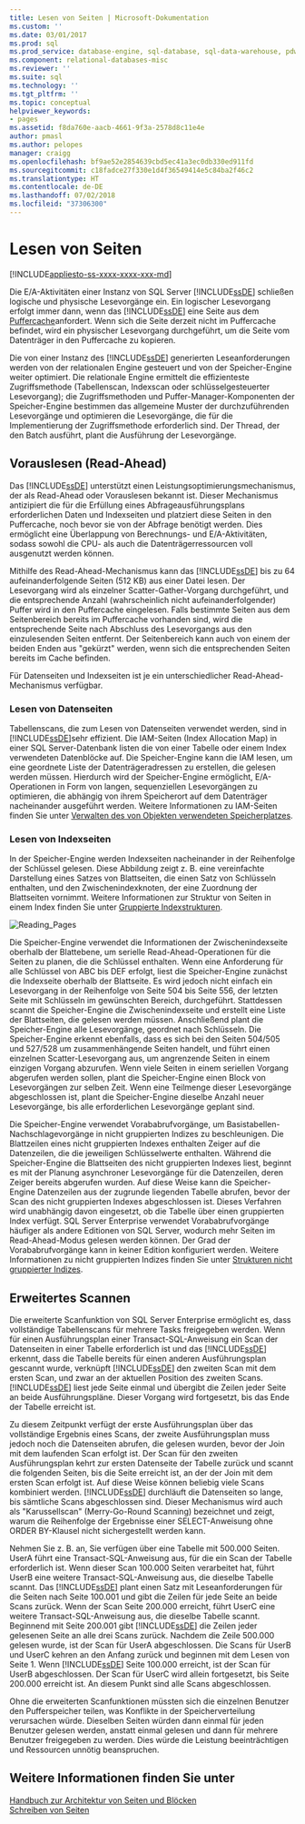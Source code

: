 ```yaml
---
title: Lesen von Seiten | Microsoft-Dokumentation
ms.custom: ''
ms.date: 03/01/2017
ms.prod: sql
ms.prod_service: database-engine, sql-database, sql-data-warehouse, pdw
ms.component: relational-databases-misc
ms.reviewer: ''
ms.suite: sql
ms.technology: ''
ms.tgt_pltfrm: ''
ms.topic: conceptual
helpviewer_keywords:
- pages
ms.assetid: f8da760e-aacb-4661-9f3a-2578d8c11e4e
author: pmasl
ms.author: pelopes
manager: craigg
ms.openlocfilehash: bf9ae52e2854639cbd5ec41a3ec0db330ed911fd
ms.sourcegitcommit: c18fadce27f330e1d4f36549414e5c84ba2f46c2
ms.translationtype: HT
ms.contentlocale: de-DE
ms.lasthandoff: 07/02/2018
ms.locfileid: "37306300"
---
```

# <a name="reading-pages"></a>Lesen von Seiten
[!INCLUDE[appliesto-ss-xxxx-xxxx-xxx-md](../includes/appliesto-ss-xxxx-xxxx-xxx-md.md)]

Die E/A-Aktivitäten einer Instanz von SQL Server [!INCLUDE[ssDE](../includes/ssde-md.md)] schließen logische und physische Lesevorgänge ein. Ein logischer Lesevorgang erfolgt immer dann, wenn das [!INCLUDE[ssDE](../includes/ssde-md.md)] eine Seite aus dem [Puffercache](../relational-databases/memory-management-architecture-guide.md)anfordert. Wenn sich die Seite derzeit nicht im Puffercache befindet, wird ein physischer Lesevorgang durchgeführt, um die Seite vom Datenträger in den Puffercache zu kopieren.

Die von einer Instanz des [!INCLUDE[ssDE](../includes/ssde-md.md)] generierten Leseanforderungen werden von der relationalen Engine gesteuert und von der Speicher-Engine weiter optimiert. Die relationale Engine ermittelt die effizienteste Zugriffsmethode (Tabellenscan, Indexscan oder schlüsselgesteuerter Lesevorgang); die Zugriffsmethoden und Puffer-Manager-Komponenten der Speicher-Engine bestimmen das allgemeine Muster der durchzuführenden Lesevorgänge und optimieren die Lesevorgänge, die für die Implementierung der Zugriffsmethode erforderlich sind. Der Thread, der den Batch ausführt, plant die Ausführung der Lesevorgänge.

## <a name="read-ahead"></a>Vorauslesen (Read-Ahead)
Das [!INCLUDE[ssDE](../includes/ssde-md.md)] unterstützt einen Leistungsoptimierungsmechanismus, der als Read-Ahead oder Vorauslesen bekannt ist. Dieser Mechanismus antizipiert die für die Erfüllung eines Abfrageausführungsplans erforderlichen Daten und Indexseiten und platziert diese Seiten in den Puffercache, noch bevor sie von der Abfrage benötigt werden. Dies ermöglicht eine Überlappung von Berechnungs- und E/A-Aktivitäten, sodass sowohl die CPU- als auch die Datenträgerressourcen voll ausgenutzt werden können. 

Mithilfe des Read-Ahead-Mechanismus kann das [!INCLUDE[ssDE](../includes/ssde-md.md)] bis zu 64 aufeinanderfolgende Seiten (512 KB) aus einer Datei lesen. Der Lesevorgang wird als einzelner Scatter-Gather-Vorgang durchgeführt, und die entsprechende Anzahl (wahrscheinlich nicht aufeinanderfolgender) Puffer wird in den Puffercache eingelesen. Falls bestimmte Seiten aus dem Seitenbereich bereits im Puffercache vorhanden sind, wird die entsprechende Seite nach Abschluss des Lesevorgangs aus den einzulesenden Seiten entfernt. Der Seitenbereich kann auch von einem der beiden Enden aus "gekürzt" werden, wenn sich die entsprechenden Seiten bereits im Cache befinden.

Für Datenseiten und Indexseiten ist je ein unterschiedlicher Read-Ahead-Mechanismus verfügbar.

### <a name="reading-data-pages"></a>Lesen von Datenseiten
Tabellenscans, die zum Lesen von Datenseiten verwendet werden, sind in [!INCLUDE[ssDE](../includes/ssde-md.md)]sehr effizient. Die IAM-Seiten (Index Allocation Map) in einer SQL Server-Datenbank listen die von einer Tabelle oder einem Index verwendeten Datenblöcke auf. Die Speicher-Engine kann die IAM lesen, um eine geordnete Liste der Datenträgeradressen zu erstellen, die gelesen werden müssen. Hierdurch wird der Speicher-Engine ermöglicht, E/A-Operationen in Form von langen, sequenziellen Lesevorgängen zu optimieren, die abhängig von ihrem Speicherort auf dem Datenträger nacheinander ausgeführt werden. Weitere Informationen zu IAM-Seiten finden Sie unter [Verwalten des von Objekten verwendeten Speicherplatzes](../relational-databases/pages-and-extents-architecture-guide.md).

### <a name="reading-index-pages"></a>Lesen von Indexseiten
In der Speicher-Engine werden Indexseiten nacheinander in der Reihenfolge der Schlüssel gelesen. Diese Abbildung zeigt z. B. eine vereinfachte Darstellung eines Satzes von Blattseiten, die einen Satz von Schlüsseln enthalten, und den Zwischenindexknoten, der eine Zuordnung der Blattseiten vornimmt. Weitere Informationen zur Struktur von Seiten in einem Index finden Sie unter [Gruppierte Indexstrukturen](../relational-databases/pages-and-extents-architecture-guide.md).

![Reading_Pages](../relational-databases/media/reading-pages.gif)

Die Speicher-Engine verwendet die Informationen der Zwischenindexseite oberhalb der Blattebene, um serielle Read-Ahead-Operationen für die Seiten zu planen, die die Schlüssel enthalten. Wenn eine Anforderung für alle Schlüssel von ABC bis DEF erfolgt, liest die Speicher-Engine zunächst die Indexseite oberhalb der Blattseite. Es wird jedoch nicht einfach ein Lesevorgang in der Reihenfolge von Seite 504 bis Seite 556, der letzten Seite mit Schlüsseln im gewünschten Bereich, durchgeführt. Stattdessen scannt die Speicher-Engine die Zwischenindexseite und erstellt eine Liste der Blattseiten, die gelesen werden müssen. Anschließend plant die Speicher-Engine alle Lesevorgänge, geordnet nach Schlüsseln. Die Speicher-Engine erkennt ebenfalls, dass es sich bei den Seiten 504/505 und 527/528 um zusammenhängende Seiten handelt, und führt einen einzelnen Scatter-Lesevorgang aus, um angrenzende Seiten in einem einzigen Vorgang abzurufen. Wenn viele Seiten in einem seriellen Vorgang abgerufen werden sollen, plant die Speicher-Engine einen Block von Lesevorgängen zur selben Zeit. Wenn eine Teilmenge dieser Lesevorgänge abgeschlossen ist, plant die Speicher-Engine dieselbe Anzahl neuer Lesevorgänge, bis alle erforderlichen Lesevorgänge geplant sind.

Die Speicher-Engine verwendet Vorababrufvorgänge, um Basistabellen-Nachschlagevorgänge in nicht gruppierten Indizes zu beschleunigen. Die Blattzeilen eines nicht gruppierten Indexes enthalten Zeiger auf die Datenzeilen, die die jeweiligen Schlüsselwerte enthalten. Während die Speicher-Engine die Blattseiten des nicht gruppierten Indexes liest, beginnt es mit der Planung asynchroner Lesevorgänge für die Datenzeilen, deren Zeiger bereits abgerufen wurden. Auf diese Weise kann die Speicher-Engine Datenzeilen aus der zugrunde liegenden Tabelle abrufen, bevor der Scan des nicht gruppierten Indexes abgeschlossen ist. Dieses Verfahren wird unabhängig davon eingesetzt, ob die Tabelle über einen gruppierten Index verfügt. SQL Server Enterprise verwendet Vorababrufvorgänge häufiger als andere Editionen von SQL Server, wodurch mehr Seiten im Read-Ahead-Modus gelesen werden können. Der Grad der Vorababrufvorgänge kann in keiner Edition konfiguriert werden. Weitere Informationen zu nicht gruppierten Indizes finden Sie unter [Strukturen nicht gruppierter Indizes](../relational-databases/pages-and-extents-architecture-guide.md).

## <a name="advanced-scanning"></a>Erweitertes Scannen
Die erweiterte Scanfunktion von SQL Server Enterprise ermöglicht es, dass vollständige Tabellenscans für mehrere Tasks freigegeben werden. Wenn für einen Ausführungsplan einer Transact-SQL-Anweisung ein Scan der Datenseiten in einer Tabelle erforderlich ist und das [!INCLUDE[ssDE](../includes/ssde-md.md)] erkennt, dass die Tabelle bereits für einen anderen Ausführungsplan gescannt wurde, verknüpft [!INCLUDE[ssDE](../includes/ssde-md.md)] den zweiten Scan mit dem ersten Scan, und zwar an der aktuellen Position des zweiten Scans. [!INCLUDE[ssDE](../includes/ssde-md.md)] liest jede Seite einmal und übergibt die Zeilen jeder Seite an beide Ausführungspläne. Dieser Vorgang wird fortgesetzt, bis das Ende der Tabelle erreicht ist. 

Zu diesem Zeitpunkt verfügt der erste Ausführungsplan über das vollständige Ergebnis eines Scans, der zweite Ausführungsplan muss jedoch noch die Datenseiten abrufen, die gelesen wurden, bevor der Join mit dem laufenden Scan erfolgt ist. Der Scan für den zweiten Ausführungsplan kehrt zur ersten Datenseite der Tabelle zurück und scannt die folgenden Seiten, bis die Seite erreicht ist, an der der Join mit dem ersten Scan erfolgt ist. Auf diese Weise können beliebig viele Scans kombiniert werden. [!INCLUDE[ssDE](../includes/ssde-md.md)] durchläuft die Datenseiten so lange, bis sämtliche Scans abgeschlossen sind. Dieser Mechanismus wird auch als "Karussellscan" (Merry-Go-Round Scanning) bezeichnet und zeigt, warum die Reihenfolge der Ergebnisse einer SELECT-Anweisung ohne ORDER BY-Klausel nicht sichergestellt werden kann. 

Nehmen Sie z. B. an, Sie verfügen über eine Tabelle mit 500.000 Seiten. UserA führt eine Transact-SQL-Anweisung aus, für die ein Scan der Tabelle erforderlich ist. Wenn dieser Scan 100.000 Seiten verarbeitet hat, führt UserB eine weitere Transact-SQL-Anweisung aus, die dieselbe Tabelle scannt. Das [!INCLUDE[ssDE](../includes/ssde-md.md)] plant einen Satz mit Leseanforderungen für die Seiten nach Seite 100.001 und gibt die Zeilen für jede Seite an beide Scans zurück. Wenn der Scan Seite 200.000 erreicht, führt UserC eine weitere Transact-SQL-Anweisung aus, die dieselbe Tabelle scannt. Beginnend mit Seite 200.001 gibt [!INCLUDE[ssDE](../includes/ssde-md.md)] die Zeilen jeder gelesenen Seite an alle drei Scans zurück. Nachdem die Zeile 500.000 gelesen wurde, ist der Scan für UserA abgeschlossen. Die Scans für UserB und UserC kehren an den Anfang zurück und beginnen mit dem Lesen von Seite 1. Wenn [!INCLUDE[ssDE](../includes/ssde-md.md)] Seite 100.000 erreicht, ist der Scan für UserB abgeschlossen. Der Scan für UserC wird allein fortgesetzt, bis Seite 200.000 erreicht ist. An diesem Punkt sind alle Scans abgeschlossen. 

Ohne die erweiterten Scanfunktionen müssten sich die einzelnen Benutzer den Pufferspeicher teilen, was Konflikte in der Speicherverteilung verursachen würde. Dieselben Seiten würden dann einmal für jeden Benutzer gelesen werden, anstatt einmal gelesen und dann für mehrere Benutzer freigegeben zu werden. Dies würde die Leistung beeinträchtigen und Ressourcen unnötig beanspruchen.

## <a name="see-also"></a>Weitere Informationen finden Sie unter
[Handbuch zur Architektur von Seiten und Blöcken](../relational-databases/pages-and-extents-architecture-guide.md)   
 [Schreiben von Seiten](../relational-databases/writing-pages.md)
